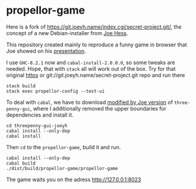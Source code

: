 # propellor-game

Here is a fork of https://git.joeyh.name/index.cgi/secret-project.git/, the
concept of a new Debian-installer from [Joe Hess](https://joeyh.name/).

This repository created mainly to reproduce a funny game in browser that Joe showed
on his [presentation](http://joeyh.name/blog/entry/unifying_OS_installation_and_configuration_management/).

I use `GHC-8.2.1` now and `cabal-install-2.0.0.0`, so some tweaks are needed. Hope, that with `stack` all
will work out of the box. Try for that original [https](https://git.joeyh.name/git/secret-project.git) or 
git://git.joeyh.name/secret-project.git repo and run there

```
stack build
stack exec propellor-config --test-ui
```

To deal with `cabal`, we have to download [modified by Joe version](https://github.com/alogic0/threepenny-gui-joeyh) of `three-penny-gui`, where I additionally removed the upper boundaries for dependencies and install it.

```
cd threepenny-gui-joeyh
cabal install --only-dep
cabal install
```

Then `cd` to the `propellor-game`, build it and run.

```
cabal install --only-dep
cabal build
./dist/build/propellor-game/propellor-game
```

The game waits you on the adress http://127.0.0.1:8023


